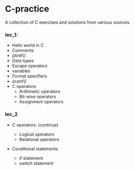 # C-practice
A collection of C exercises and solutions from various sources.

### lec_1:
- Hello world in C
- Comments
- ptintf()
- Data types
- Escape operators
- variables
- Format specifiers
- scanf()
- C operators:
	- Arithmetic operators
	- Bit-wise operators
	- Assignment operators


### lec_2
- C operators: (continue)
	- Logical operators
	- Relational operators

- Conditional statements
	- if statement
	- switch statement



